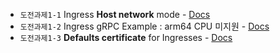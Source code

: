 - `도전과제1-1` Ingress **Host network** mode - [Docs](https://docs.cilium.io/en/stable/network/servicemesh/ingress/#host-network-mode)
- `도전과제1-2` Ingress gRPC Example : arm64 CPU 미지원 - [Docs](https://docs.cilium.io/en/stable/network/servicemesh/grpc/)
- `도전과제1-3` **Defaults certificate** for Ingresses - [Docs](https://docs.cilium.io/en/stable/network/servicemesh/tls-default-certificate/)